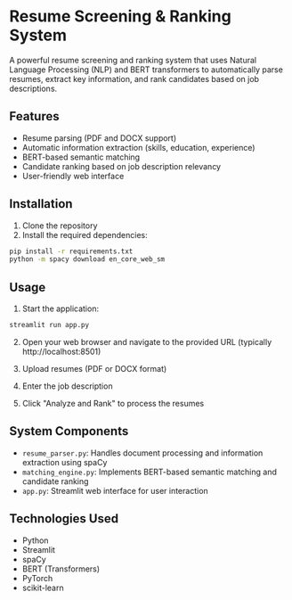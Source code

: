 # Resume Screening & Ranking System

A powerful resume screening and ranking system that uses Natural Language Processing (NLP) and BERT transformers to automatically parse resumes, extract key information, and rank candidates based on job descriptions.

## Features

- Resume parsing (PDF and DOCX support)
- Automatic information extraction (skills, education, experience)
- BERT-based semantic matching
- Candidate ranking based on job description relevancy
- User-friendly web interface

## Installation

1. Clone the repository
2. Install the required dependencies:
```bash
pip install -r requirements.txt
python -m spacy download en_core_web_sm
```

## Usage

1. Start the application:
```bash
streamlit run app.py
```

2. Open your web browser and navigate to the provided URL (typically http://localhost:8501)

3. Upload resumes (PDF or DOCX format)

4. Enter the job description

5. Click "Analyze and Rank" to process the resumes

## System Components

- `resume_parser.py`: Handles document processing and information extraction using spaCy
- `matching_engine.py`: Implements BERT-based semantic matching and candidate ranking
- `app.py`: Streamlit web interface for user interaction

## Technologies Used

- Python
- Streamlit
- spaCy
- BERT (Transformers)
- PyTorch
- scikit-learn